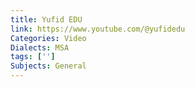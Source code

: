 ```yaml
---
title: Yufid EDU
link: https://www.youtube.com/@yufidedu
Categories: Video
Dialects: MSA
tags: ['']
Subjects: General
---
```


